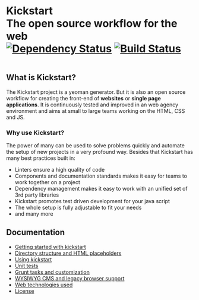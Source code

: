 # Kickstart<br>The open source workflow for the web<br>[![Dependency Status](https://gemnasium.com/markusfalk/generator-kickstart.svg)](https://gemnasium.com/markusfalk/generator-kickstart) [![Build Status](https://travis-ci.org/markusfalk/generator-kickstart.svg?branch=20150416_falk_test-creation-pass)](https://travis-ci.org/markusfalk/generator-kickstart)

<img src="https://raw.githubusercontent.com/markusfalk/generator-kickstart/20150425_falk_release-v3.2.0/docs/kickstart.png" alt="">

## What is Kickstart?

The Kickstart project is a yeoman generator. But it is also an open source workflow for creating the front-end of **websites** or **single page applications**.
It is continuously tested and improved in an web agency environment and aims at small to large teams working on the HTML, CSS and JS.

### Why use Kickstart?

The power of many can be used to solve problems quickly and automate the setup of new projects in a very profound way. Besides that Kickstart has many best practices built in:

* Linters ensure a high quality of code
* Components and documentation standards makes it easy for teams to work together on a project
* Dependency management makes it easy to work with an unified set of 3rd party libraries
* Kickstart promotes test driven development for your java script
* The whole setup is fully adjustable to fit your needs
* and many more

## Documentation

* [Getting started with kickstart](https://github.com/markusfalk/generator-kickstart/blob/20150425_falk_release-v3.2.0/docs/getting-started.md)
* [Directory structure and HTML placeholders](https://github.com/markusfalk/generator-kickstart/blob/20150425_falk_release-v3.2.0/docs/directory-structure.md)
* [Using kickstart](https://github.com/markusfalk/generator-kickstart/blob/20150425_falk_release-v3.2.0/docs/using-kickstart.md)
* [Unit tests](https://github.com/markusfalk/generator-kickstart/blob/20150425_falk_release-v3.2.0/docs/unit-tests.md)
* [Grunt tasks and customization](https://github.com/markusfalk/generator-kickstart/blob/20150425_falk_release-v3.2.0/docs/grunt-customization.md)
* [WYSIWYG CMS and legacy browser support](https://github.com/markusfalk/generator-kickstart/blob/20150425_falk_release-v3.2.0/docs/wysiwyg-legacy.md)
* [Web technologies used](https://github.com/markusfalk/generator-kickstart/blob/20150425_falk_release-v3.2.0/docs/technologies.md)
* [License](https://github.com/markusfalk/generator-kickstart/blob/20150425_falk_release-v3.2.0/docs/license.md)

